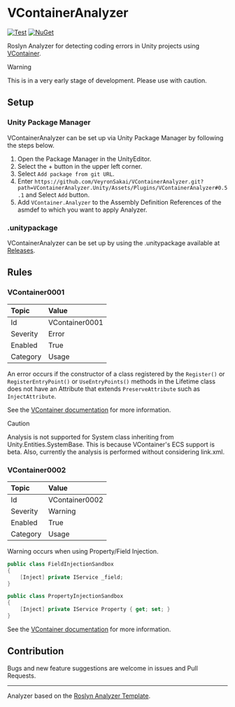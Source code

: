 # VContainerAnalyzer

[![Test](https://github.com/VeyronSakai/VContainerAnalyzer/actions/workflows/test.yml/badge.svg)](https://github.com/VeyronSakai/VContainerAnalyzer/actions/workflows/test.yml)
[![NuGet](https://img.shields.io/nuget/v/VContainerAnalyzer.svg)](https://www.nuget.org/packages/VContainerAnalyzer/)

Roslyn Analyzer for detecting coding errors in Unity projects
using [VContainer](https://github.com/hadashiA/VContainer).

> [!WARNING]
> This is in a very early stage of development. Please use with caution.

## Setup

### Unity Package Manager

VContainerAnalyzer can be set up via Unity Package Manager by following the steps below.

1. Open the Package Manager in the UnityEditor.
2. Select the + button in the upper left corner.
3. Select `Add package from git URL`.
4. Enter
   `https://github.com/VeyronSakai/VContainerAnalyzer.git?path=VContainerAnalyzer.Unity/Assets/Plugins/VContainerAnalyzer#0.5.1`
   and Select `Add` button.
5. Add `VContainer.Analyzer` to the Assembly Definition References of the asmdef to which you want to apply Analyzer.

### .unitypackage

VContainerAnalyzer can be set up by using the .unitypackage available
at [Releases](https://github.com/VeyronSakai/VContainerAnalyzer/releases/latest).

## Rules

### VContainer0001

| Topic    | Value          |
|:---------|:---------------|
| Id       | VContainer0001 |
| Severity | Error          |
| Enabled  | True           |
| Category | Usage          |

An error occurs if the constructor of a class registered by the `Register()` or `RegisterEntryPoint()`
or `UseEntryPoints()` methods in the Lifetime class does not have an Attribute that extends `PreserveAttribute` such
as `InjectAttribute`.

See the [VContainer documentation](https://vcontainer.hadashikick.jp/resolving/constructor-injection) for more
information.

> [!CAUTION]
> Analysis is not supported for System class inheriting from Unity.Entities.SystemBase. This is because VContainer's ECS support is beta. 
> Also, currently the analysis is performed without considering link.xml.

### VContainer0002

| Topic    | Value          |
|:---------|:---------------|
| Id       | VContainer0002 |
| Severity | Warning        |
| Enabled  | True           |
| Category | Usage          |

Warning occurs when using Property/Field Injection.

```csharp
public class FieldInjectionSandbox
{
    [Inject] private IService _field;
}

public class PropertyInjectionSandbox
{
    [Inject] private IService Property { get; set; }
}
```

See the [VContainer documentation](https://vcontainer.hadashikick.jp/resolving/constructor-injection) for more
information.

## Contribution

Bugs and new feature suggestions are welcome in issues and Pull Requests.

---
Analyzer based on the [Roslyn Analyzer Template][template].

[template]: https://github.com/DeNA/RoslynAnalyzerTemplate
